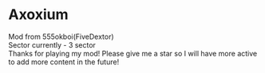 # Axoxium
Mod from 555okboi(FiveDextor)  
Sector currently - 3 sector  
Thanks for playing my mod! Please give me a star so I will have more active to add more content in the future!  
